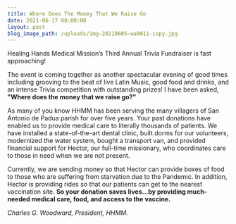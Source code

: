 ```yaml
---
title: Where Does The Money That We Raise Go
date: 2021-06-17 00:00:00
layout: post
blog_image_path: /uploads/img-20210605-wa0011-copy.jpg
---
```

Healing Hands Medical Mission’s Third Annual Trivia Fundraiser is fast approaching\!

The event is coming together as another spectacular evening of good times including grooving to the beat of live Latin Music, good food and drinks, and an intense Trivia competition with outstanding prizes\! I have been asked, **"Where does the money that we raise go?"**

As many of you know HHMM has been serving the many villagers of San Antonio de Padua parish for over five years. Your past donations have enabled us to provide medical care to literally thousands of patients. We have installed a state-of-the-art dental clinic, built dorms for our volunteers, modernized the water system, bought a transport van, and provided financial support for Hector, our full-time missionary, who coordinates care to those in need when we are not present.

Currently, we are sending money so that Hector can provide boxes of food to those who are suffering from starvation due to the Pandemic. In addition, Hector is providing rides so that our patients can get to the nearest vaccination site. **So your donation saves lives…by providing much-needed medical care, food, and access to the vaccine.**

*Charles G. Woodward, President, HHMM.*
